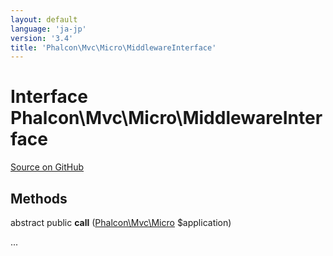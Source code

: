 ```yaml
---
layout: default
language: 'ja-jp'
version: '3.4'
title: 'Phalcon\Mvc\Micro\MiddlewareInterface'
---
```


# Interface **Phalcon\Mvc\Micro\MiddlewareInterface**

<a href="https://github.com/phalcon/cphalcon/tree/v3.4.0/phalcon/mvc/micro/middlewareinterface.zep" class="btn btn-default btn-sm">Source on GitHub</a>

## Methods

abstract public **call** ([Phalcon\Mvc\Micro](/3.4/en/api/Phalcon_Mvc_Micro) $application)

...